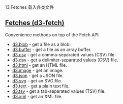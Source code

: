 13.Fetches 载入各类文件

## [](https://github.com/d3/d3/blob/main/API.md#fetches-d3-fetch)[Fetches (d3-fetch)](https://github.com/d3/d3-fetch/tree/v3.0.1)

Convenience methods on top of the Fetch API.

-   [d3.blob](https://github.com/d3/d3-fetch/blob/v3.0.1/README.md#blob) - get a file as a blob.
-   [d3.buffer](https://github.com/d3/d3-fetch/blob/v3.0.1/README.md#buffer) - get a file as an array buffer.
-   [d3.csv](https://github.com/d3/d3-fetch/blob/v3.0.1/README.md#csv) - get a comma-separated values (CSV) file.
-   [d3.dsv](https://github.com/d3/d3-fetch/blob/v3.0.1/README.md#dsv) - get a delimiter-separated values (CSV) file.
-   [d3.html](https://github.com/d3/d3-fetch/blob/v3.0.1/README.md#html) - get an HTML file.
-   [d3.image](https://github.com/d3/d3-fetch/blob/v3.0.1/README.md#image) - get an image.
-   [d3.json](https://github.com/d3/d3-fetch/blob/v3.0.1/README.md#json) - get a JSON file.
-   [d3.svg](https://github.com/d3/d3-fetch/blob/v3.0.1/README.md#svg) - get an SVG file.
-   [d3.text](https://github.com/d3/d3-fetch/blob/v3.0.1/README.md#text) - get a plain text file.
-   [d3.tsv](https://github.com/d3/d3-fetch/blob/v3.0.1/README.md#tsv) - get a tab-separated values (TSV) file.
-   [d3.xml](https://github.com/d3/d3-fetch/blob/v3.0.1/README.md#xml) - get an XML file.
